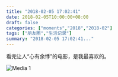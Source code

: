```yaml
---
title: "2018-02-05 17:02:41"
date: 2018-02-05T10:00:00+08:00
draft: false
categories: ["moments","2018","2018-02"]
tags: ["朋友圈","生活记录"]
summary: "2018-02-05 17:02:41..."
---
```


看完让人“心有余悸”的电影，是我最喜欢的。

![Media 1](/Moments/photos/2018-02-05/201802051702410.jpg)

